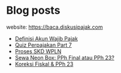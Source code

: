 # Blog posts

website: https://baca.diskusipajak.com

<!-- BLOG-POST-LIST:START -->
- [Definisi Akun Wajib Pajak](https://baca.diskusipajak.com/quiz-perpajakan-part-7-2/)
- [Quiz Perpajakan Part 7](https://baca.diskusipajak.com/quiz-perpajakan-part-7/)
- [Proses SKD WPLN](https://baca.diskusipajak.com/proses-skd-wpln/)
- [Sewa Neon Box: PPh Final atau PPh 23?](https://baca.diskusipajak.com/sewa-neon-box-pph-final-atau-pph-23/)
- [Koreksi Fiskal &amp; PPh 23](https://baca.diskusipajak.com/koreksi-fiskal-pph-23/)
<!-- BLOG-POST-LIST:END -->

<!--
**kelaspajak/kelaspajak** is a ✨ _special_ ✨ repository because its `README.md` (this file) appears on your GitHub profile.

Here are some ideas to get you started:

- 🔭 I’m currently working on ...
- 🌱 I’m currently learning ...
- 👯 I’m looking to collaborate on ...
- 🤔 I’m looking for help with ...
- 💬 Ask me about ...
- 📫 How to reach me: ...
- 😄 Pronouns: ...
- ⚡ Fun fact: ...
-->
